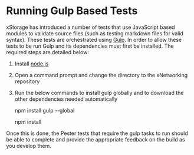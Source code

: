 # Running Gulp Based Tests

xStorage has introduced a number of tests that use JavaScript based modules
to validate source files (such as testing markdown files for valid syntax).
These tests are orchestrated using [Gulp](http://gulpjs.com/). In order to
allow these tests to be run Gulp and its dependencies must first be installed.
The required steps are detailed below:

1. Install [node.js](https://nodejs.org/en/download/)
1. Open a command prompt and change the directory to the xNetworking repository
1. Run the below commands to install gulp globally and to download the other
    dependencies needed automatically

    npm install gulp --global

    npm install

Once this is done, the Pester tests that require the gulp tasks to run should be
able to complete and provide the appropriate feedback on the build as you develop them.
